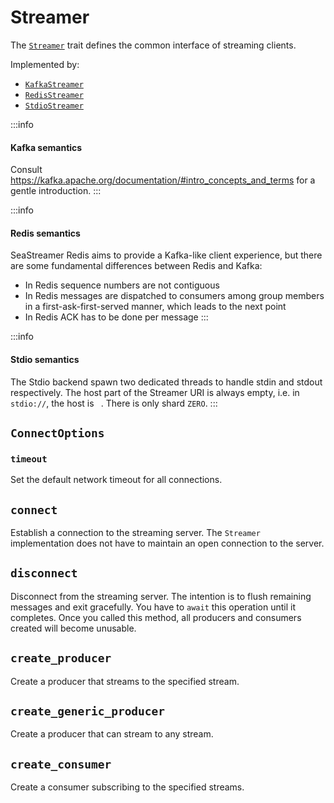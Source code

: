 # Streamer

The [`Streamer`](https://docs.rs/sea-streamer/*/sea_streamer/trait.Streamer.html) trait defines the common interface of streaming clients.

Implemented by:
+ [`KafkaStreamer`](https://docs.rs/sea-streamer-kafka/*/sea_streamer_kafka/struct.KafkaStreamer.html)
+ [`RedisStreamer`](https://docs.rs/sea-streamer-redis/*/sea_streamer_redis/struct.RedisStreamer.html)
+ [`StdioStreamer`](https://docs.rs/sea-streamer-stdio/latest/sea_streamer_stdio/struct.StdioStreamer.html)

:::info
#### Kafka semantics

Consult https://kafka.apache.org/documentation/#intro_concepts_and_terms for a gentle introduction.
:::

:::info
#### Redis semantics

SeaStreamer Redis aims to provide a Kafka-like client experience, but there are some fundamental differences between Redis and Kafka:

+ In Redis sequence numbers are not contiguous
+ In Redis messages are dispatched to consumers among group members in a first-ask-first-served manner, which leads to the next point
+ In Redis ACK has to be done per message
:::

:::info
#### Stdio semantics

The Stdio backend spawn two dedicated threads to handle stdin and stdout respectively. The host part of the Streamer URI is always empty, i.e. in `stdio://`, the host is ` `. There is only shard `ZERO`.
:::

## `ConnectOptions`

### `timeout`

Set the default network timeout for all connections.

## `connect`

Establish a connection to the streaming server. The `Streamer` implementation does not have to maintain an open connection to the server.

## `disconnect`

Disconnect from the streaming server. The intention is to flush remaining messages and exit gracefully. You have to `await` this operation until it completes. Once you called this method, all producers and consumers created will become unusable.

## `create_producer`

Create a producer that streams to the specified stream.

## `create_generic_producer`

Create a producer that can stream to any stream.

## `create_consumer`

Create a consumer subscribing to the specified streams.
